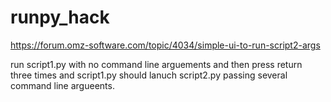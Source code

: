 # runpy_hack
https://forum.omz-software.com/topic/4034/simple-ui-to-run-script2-args

run script1.py  with no command line arguements and then press return three times and script1.py should lanuch script2.py passing several command line argueents.
